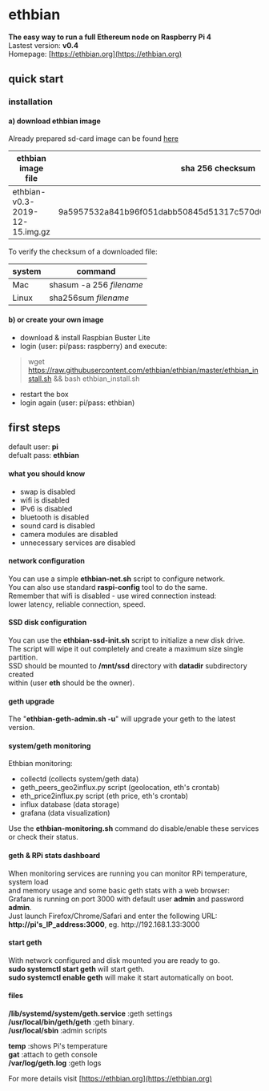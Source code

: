 # ethbian

**The easy way to run a full Ethereum node on Raspberry Pi 4**  
Lastest version: **v0.4**  
Homepage: [https://ethbian.org](https://ethbian.org)  

## quick start

### installation

#### a) download ethbian image

Already prepared sd-card image can be found [here](https://ethbian.org/downloads/ethbian-v0.3-2019-12-15.img.gz)

| ethbian image file             | sha 256 checksum                                                 |
| ------------------------------ | ---------------------------------------------------------------- |
| ethbian-v0.3-2019-12-15.img.gz | 9a5957532a841b96f051dabb50845d51317c570d0f8053a5d169906630f61a36 |

To verify the checksum of a downloaded file:

| system | command                  |
| ------ | ------------------------ |
| Mac    | shasum -a 256 _filename_ |
| Linux  | sha256sum _filename_     |

#### b) or create your own image

- download & install Raspbian Buster Lite
- login (user: pi/pass: raspberry) and execute:

> wget https://raw.githubusercontent.com/ethbian/ethbian/master/ethbian_install.sh && bash ethbian_install.sh

- restart the box
- login again (user: pi/pass: ethbian)

## first steps

default user: **pi**  
defualt pass: **ethbian**

#### what you should know

- swap is disabled
- wifi is disabled
- IPv6 is disabled
- bluetooth is disabled
- sound card is disabled
- camera modules are disabled
- unnecessary services are disabled

#### network configuration

You can use a simple **ethbian-net.sh** script to configure network.  
You can also use standard **raspi-config** tool to do the same.  
Remember that wifi is disabled - use wired connection instead:  
lower latency, reliable connection, speed.

#### SSD disk configuration

You can use the **ethbian-ssd-init.sh** script to initialize a new disk drive.  
The script will wipe it out completely and create a maximum size single partition.  
SSD should be mounted to **/mnt/ssd** directory with **datadir** subdirectory created  
within (user **eth** should be the owner).

#### geth upgrade

The "**ethbian-geth-admin.sh -u**" will upgrade your geth to the latest version.

#### system/geth monitoring

Ethbian monitoring:  
- collectd (collects system/geth data)  
- geth_peers_geo2influx.py script (geolocation, eth's crontab)  
- eth_price2influx.py script (eth price, eth's crontab)  
- influx database (data storage)  
- grafana (data visualization)  

Use the **ethbian-monitoring.sh** command do disable/enable these services  
or check their status.

#### geth & RPi stats dashboard

When monitoring services are running you can monitor RPi temperature, system load   
and memory usage and some basic geth stats with a web browser:  
Grafana is running on port 3000 with default user **admin** and password **admin**.  
Just launch Firefox/Chrome/Safari and enter the following URL:  
**http<nolink>://pi's_IP_address:3000**, eg. http<nolink>://192.168.1.33:3000

#### start geth

With network configured and disk mounted you are ready to go.  
**sudo systemctl start geth** will start geth.  
**sudo systemctl enable geth** will make it start automatically on boot.


#### files

**/lib/systemd/system/geth.service** :geth settings  
**/usr/local/bin/geth/geth** :geth binary.  
**/usr/local/sbin** :admin scripts

**temp** :shows Pi's temperature  
**gat** :attach to geth console  
**/var/log/geth.log** :geth logs

For more details visit [https://ethbian.org](https://ethbian.org)
